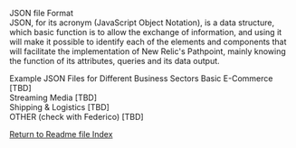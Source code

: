 JSON file Format   
JSON, for its acronym (JavaScript Object Notation), is a data structure, which basic function is to allow the exchange of information, and using it will make it possible to identify each of the elements and components that will facilitate the implementation of New Relic's Pathpoint, mainly knowing the function of its attributes, queries and its data output.

Example JSON Files for Different Business Sectors
Basic E-Commerce [TBD]  
Streaming Media [TBD]   
Shipping & Logistics [TBD]  
OTHER (check with Federico) [TBD]  

[Return to Readme file Index](readme.md) 
